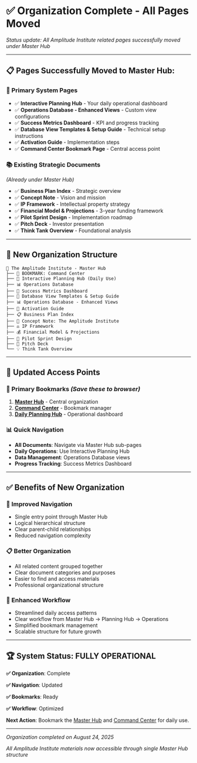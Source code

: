 # ✅ Organization Complete - All Pages Moved

*Status update: All Amplitude Institute related pages successfully moved under Master Hub*

---

## 📋 **Pages Successfully Moved to Master Hub:**

### **🎯 Primary System Pages**

- ✅ **Interactive Planning Hub** - Your daily operational dashboard
- ✅ **Operations Database - Enhanced Views** - Custom view configurations
- ✅ **Success Metrics Dashboard** - KPI and progress tracking
- ✅ **Database View Templates & Setup Guide** - Technical setup instructions
- ✅ **Activation Guide** - Implementation steps
- ✅ **Command Center Bookmark Page** - Central access point

### **📚 Existing Strategic Documents**

*(Already under Master Hub)*

- ✅ **Business Plan Index** - Strategic overview
- ✅ **Concept Note** - Vision and mission
- ✅ **IP Framework** - Intellectual property strategy
- ✅ **Financial Model & Projections** - 3-year funding framework
- ✅ **Pilot Sprint Design** - Implementation roadmap
- ✅ **Pitch Deck** - Investor presentation
- ✅ **Think Tank Overview** - Foundational analysis

---

## 🏢 **New Organization Structure**

```
🏢 The Amplitude Institute - Master Hub
├── 🔖 BOOKMARK: Command Center
├── 🏢 Interactive Planning Hub (Daily Use)
├── 📊 Operations Database 
├── 🎯 Success Metrics Dashboard
├── 🔧 Database View Templates & Setup Guide
├── 📊 Operations Database - Enhanced Views
├── 🔄 Activation Guide
├── 📋 Business Plan Index
├── 🧠 Concept Note: The Amplitude Institute
├── ⚖️ IP Framework
├── 💰 Financial Model & Projections  
├── 🚀 Pilot Sprint Design
├── 🎨 Pitch Deck
└── 💡 Think Tank Overview
```

---

## 🎯 **Updated Access Points**

### **🔖 Primary Bookmarks** *(Save these to browser)*

1. [**Master Hub**](../%F0%9F%8F%A2%20The%20Amplitude%20Institute%20-%20Master%20Hub%2025867e49e1e181459604dc0bd5d6b132.md) - Central organization
2. [**Command Center**](%F0%9F%94%96%20BOOKMARK%20The%20Amplitude%20Institute%20-%20Command%20Cente%2025967e49e1e181baa9c3c0305dfe5d88.md) - Bookmark manager
3. [**Daily Planning Hub**](%F0%9F%8F%A2%20The%20Amplitude%20Institute%20-%20Interactive%20Planning%20H%2025967e49e1e181649979f48154dbb0aa.md) - Operational dashboard

### **📊 Quick Navigation**

- **All Documents**: Navigate via Master Hub sub-pages
- **Daily Operations**: Use Interactive Planning Hub
- **Data Management**: Operations Database views
- **Progress Tracking**: Success Metrics Dashboard

---

## ✅ **Benefits of New Organization**

### **🎯 Improved Navigation**

- Single entry point through Master Hub
- Logical hierarchical structure
- Clear parent-child relationships
- Reduced navigation complexity

### **📋 Better Organization**

- All related content grouped together
- Clear document categories and purposes
- Easier to find and access materials
- Professional organizational structure

### **🚀 Enhanced Workflow**

- Streamlined daily access patterns
- Clear workflow from Master Hub → Planning Hub → Operations
- Simplified bookmark management
- Scalable structure for future growth

---

## 🏆 **System Status: FULLY OPERATIONAL**

**✅ Organization**: Complete

**✅ Navigation**: Updated

**✅ Bookmarks**: Ready

**✅ Workflow**: Optimized

**Next Action**: Bookmark the [Master Hub](../%F0%9F%8F%A2%20The%20Amplitude%20Institute%20-%20Master%20Hub%2025867e49e1e181459604dc0bd5d6b132.md) and [Command Center](%F0%9F%94%96%20BOOKMARK%20The%20Amplitude%20Institute%20-%20Command%20Cente%2025967e49e1e181baa9c3c0305dfe5d88.md) for daily use.

---

*Organization completed on August 24, 2025*

*All Amplitude Institute materials now accessible through single Master Hub structure*